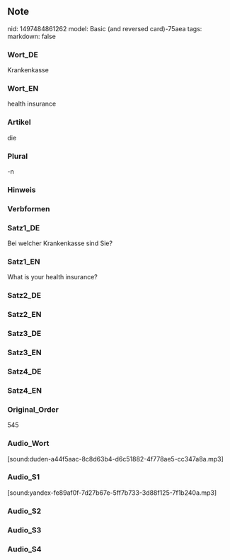 ## Note
nid: 1497484861262
model: Basic (and reversed card)-75aea
tags: 
markdown: false

### Wort_DE
Krankenkasse

### Wort_EN
health insurance

### Artikel
die

### Plural
-n

### Hinweis


### Verbformen


### Satz1_DE
Bei welcher Krankenkasse sind Sie?

### Satz1_EN
What is your health insurance?

### Satz2_DE


### Satz2_EN


### Satz3_DE


### Satz3_EN


### Satz4_DE


### Satz4_EN


### Original_Order
545

### Audio_Wort
[sound:duden-a44f5aac-8c8d63b4-d6c51882-4f778ae5-cc347a8a.mp3]

### Audio_S1
[sound:yandex-fe89af0f-7d27b67e-5ff7b733-3d88f125-7f1b240a.mp3]

### Audio_S2


### Audio_S3


### Audio_S4

